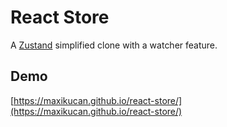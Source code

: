 # React Store

A [Zustand](https://zustand-demo.pmnd.rs/) simplified clone with a watcher feature.

## Demo

[https://maxikucan.github.io/react-store/](https://maxikucan.github.io/react-store/)
